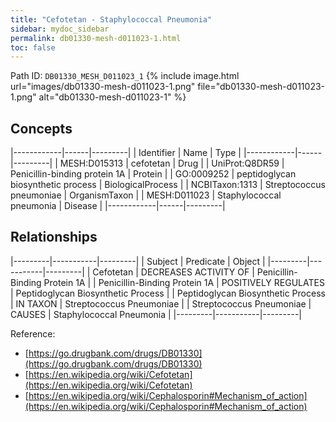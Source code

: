 ```yaml
---
title: "Cefotetan - Staphylococcal Pneumonia"
sidebar: mydoc_sidebar
permalink: db01330-mesh-d011023-1.html
toc: false 
---
```



Path ID: `DB01330_MESH_D011023_1`
{% include image.html url="images/db01330-mesh-d011023-1.png" file="db01330-mesh-d011023-1.png" alt="db01330-mesh-d011023-1" %}

## Concepts

|------------|------|---------|
| Identifier | Name | Type    |
|------------|------|---------|
| MESH:D015313 | cefotetan | Drug |
| UniProt:Q8DR59 | Penicillin-binding protein 1A | Protein |
| GO:0009252 | peptidoglycan biosynthetic process | BiologicalProcess |
| NCBITaxon:1313 | Streptococcus pneumoniae | OrganismTaxon |
| MESH:D011023 | Staphylococcal pneumonia | Disease |
|------------|------|---------|

## Relationships

|---------|-----------|---------|
| Subject | Predicate | Object  |
|---------|-----------|---------|
| Cefotetan | DECREASES ACTIVITY OF | Penicillin-Binding Protein 1A |
| Penicillin-Binding Protein 1A | POSITIVELY REGULATES | Peptidoglycan Biosynthetic Process |
| Peptidoglycan Biosynthetic Process | IN TAXON | Streptococcus Pneumoniae |
| Streptococcus Pneumoniae | CAUSES | Staphylococcal Pneumonia |
|---------|-----------|---------|

Reference: 
  - [https://go.drugbank.com/drugs/DB01330](https://go.drugbank.com/drugs/DB01330)
  - [https://en.wikipedia.org/wiki/Cefotetan](https://en.wikipedia.org/wiki/Cefotetan)
  - [https://en.wikipedia.org/wiki/Cephalosporin#Mechanism_of_action](https://en.wikipedia.org/wiki/Cephalosporin#Mechanism_of_action)
